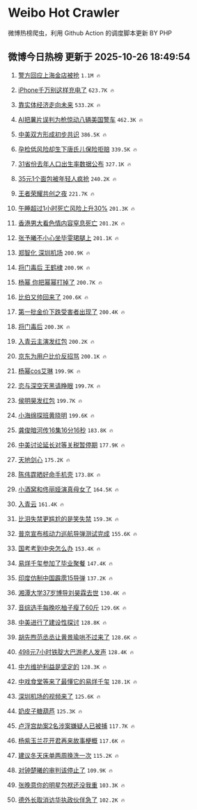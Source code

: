 # Weibo Hot Crawler 



微博热榜爬虫，利用 Github Action 的调度脚本更新 BY PHP 


## 微博今日热榜 更新于 2025-10-26 18:49:54 
1. [警方回应上海金店被抢](https://s.weibo.com/weibo?q=%23%E8%AD%A6%E6%96%B9%E5%9B%9E%E5%BA%94%E4%B8%8A%E6%B5%B7%E9%87%91%E5%BA%97%E8%A2%AB%E6%8A%A2%23&t=31&band_rank=1&Refer=top) `1.1M 🔥` 

1. [iPhone千万别这样充电了](https://s.weibo.com/weibo?q=iPhone%E5%8D%83%E4%B8%87%E5%88%AB%E8%BF%99%E6%A0%B7%E5%85%85%E7%94%B5%E4%BA%86&t=31&band_rank=2&Refer=top) `623.7K 🔥` 

1. [靠实体经济走向未来](https://s.weibo.com/weibo?q=%23%E9%9D%A0%E5%AE%9E%E4%BD%93%E7%BB%8F%E6%B5%8E%E8%B5%B0%E5%90%91%E6%9C%AA%E6%9D%A5%23&t=31&band_rank=3&Refer=top) `533.2K 🔥` 

1. [AI把薯片误判为枪惊动八辆美国警车](https://s.weibo.com/weibo?q=%23AI%E6%8A%8A%E8%96%AF%E7%89%87%E8%AF%AF%E5%88%A4%E4%B8%BA%E6%9E%AA%E6%83%8A%E5%8A%A8%E5%85%AB%E8%BE%86%E7%BE%8E%E5%9B%BD%E8%AD%A6%E8%BD%A6%23&t=31&band_rank=4&Refer=top) `462.3K 🔥` 

1. [中美双方形成初步共识](https://s.weibo.com/weibo?q=%23%E4%B8%AD%E7%BE%8E%E5%8F%8C%E6%96%B9%E5%BD%A2%E6%88%90%E5%88%9D%E6%AD%A5%E5%85%B1%E8%AF%86%23&t=31&band_rank=5&Refer=top) `386.5K 🔥` 

1. [孕检低风险却生下唐氏儿保险拒赔](https://s.weibo.com/weibo?q=%23%E5%AD%95%E6%A3%80%E4%BD%8E%E9%A3%8E%E9%99%A9%E5%8D%B4%E7%94%9F%E4%B8%8B%E5%94%90%E6%B0%8F%E5%84%BF%E4%BF%9D%E9%99%A9%E6%8B%92%E8%B5%94%23&t=31&band_rank=6&Refer=top) `339.5K 🔥` 

1. [31省份去年人口出生率数据公布](https://s.weibo.com/weibo?q=%2331%E7%9C%81%E4%BB%BD%E5%8E%BB%E5%B9%B4%E4%BA%BA%E5%8F%A3%E5%87%BA%E7%94%9F%E7%8E%87%E6%95%B0%E6%8D%AE%E5%85%AC%E5%B8%83%23&t=31&band_rank=7&Refer=top) `327.1K 🔥` 

1. [35元1个面包被年轻人疯抢](https://s.weibo.com/weibo?q=%2335%E5%85%831%E4%B8%AA%E9%9D%A2%E5%8C%85%E8%A2%AB%E5%B9%B4%E8%BD%BB%E4%BA%BA%E7%96%AF%E6%8A%A2%23&t=31&band_rank=8&Refer=top) `240.2K 🔥` 

1. [王者荣耀共创之夜](https://s.weibo.com/weibo?q=%23%E7%8E%8B%E8%80%85%E8%8D%A3%E8%80%80%E5%85%B1%E5%88%9B%E4%B9%8B%E5%A4%9C%23&t=31&band_rank=9&Refer=top) `221.7K 🔥` 

1. [午睡超过1小时死亡风险上升30%](https://s.weibo.com/weibo?q=%23%E5%8D%88%E7%9D%A1%E8%B6%85%E8%BF%871%E5%B0%8F%E6%97%B6%E6%AD%BB%E4%BA%A1%E9%A3%8E%E9%99%A9%E4%B8%8A%E5%8D%8730%25%23&t=31&band_rank=10&Refer=top) `201.3K 🔥` 

1. [香港男大看色情内容窒息死亡](https://s.weibo.com/weibo?q=%23%E9%A6%99%E6%B8%AF%E7%94%B7%E5%A4%A7%E7%9C%8B%E8%89%B2%E6%83%85%E5%86%85%E5%AE%B9%E7%AA%92%E6%81%AF%E6%AD%BB%E4%BA%A1%23&t=31&band_rank=11&Refer=top) `201.2K 🔥` 

1. [张予曦不小心坐毕雯珺腿上](https://s.weibo.com/weibo?q=%E5%BC%A0%E4%BA%88%E6%9B%A6%E4%B8%8D%E5%B0%8F%E5%BF%83%E5%9D%90%E6%AF%95%E9%9B%AF%E7%8F%BA%E8%85%BF%E4%B8%8A&t=31&band_rank=12&Refer=top) `201.1K 🔥` 

1. [郑智化 深圳机场](https://s.weibo.com/weibo?q=%E9%83%91%E6%99%BA%E5%8C%96%20%E6%B7%B1%E5%9C%B3%E6%9C%BA%E5%9C%BA&t=31&band_rank=13&Refer=top) `200.9K 🔥` 

1. [将门毒后 王鹤棣](https://s.weibo.com/weibo?q=%E5%B0%86%E9%97%A8%E6%AF%92%E5%90%8E%20%E7%8E%8B%E9%B9%A4%E6%A3%A3&t=31&band_rank=14&Refer=top) `200.9K 🔥` 

1. [杨幂 你把幂幂打掉了](https://s.weibo.com/weibo?q=%E6%9D%A8%E5%B9%82%20%E4%BD%A0%E6%8A%8A%E5%B9%82%E5%B9%82%E6%89%93%E6%8E%89%E4%BA%86&t=31&band_rank=15&Refer=top) `200.7K 🔥` 

1. [比伯又帅回来了](https://s.weibo.com/weibo?q=%E6%AF%94%E4%BC%AF%E5%8F%88%E5%B8%85%E5%9B%9E%E6%9D%A5%E4%BA%86&t=31&band_rank=16&Refer=top) `200.6K 🔥` 

1. [第一批金价下跌受害者出现了](https://s.weibo.com/weibo?q=%23%E7%AC%AC%E4%B8%80%E6%89%B9%E9%87%91%E4%BB%B7%E4%B8%8B%E8%B7%8C%E5%8F%97%E5%AE%B3%E8%80%85%E5%87%BA%E7%8E%B0%E4%BA%86%23&t=31&band_rank=17&Refer=top) `200.4K 🔥` 

1. [将门毒后](https://s.weibo.com/weibo?q=%E5%B0%86%E9%97%A8%E6%AF%92%E5%90%8E&t=31&band_rank=18&Refer=top) `200.3K 🔥` 

1. [入青云主演发红包](https://s.weibo.com/weibo?q=%23%E5%85%A5%E9%9D%92%E4%BA%91%E4%B8%BB%E6%BC%94%E5%8F%91%E7%BA%A2%E5%8C%85%23&t=31&band_rank=19&Refer=top) `200.2K 🔥` 

1. [京东为用户比价反招骂](https://s.weibo.com/weibo?q=%23%E4%BA%AC%E4%B8%9C%E4%B8%BA%E7%94%A8%E6%88%B7%E6%AF%94%E4%BB%B7%E5%8F%8D%E6%8B%9B%E9%AA%82%23&t=31&band_rank=20&Refer=top) `200.1K 🔥` 

1. [杨幂cos艾琳](https://s.weibo.com/weibo?q=%23%E6%9D%A8%E5%B9%82cos%E8%89%BE%E7%90%B3%23&t=31&band_rank=21&Refer=top) `199.9K 🔥` 

1. [恋与深空天黑请睁眼](https://s.weibo.com/weibo?q=%23%E6%81%8B%E4%B8%8E%E6%B7%B1%E7%A9%BA%E5%A4%A9%E9%BB%91%E8%AF%B7%E7%9D%81%E7%9C%BC%23&t=31&band_rank=22&Refer=top) `199.7K 🔥` 

1. [侯明昊发红包](https://s.weibo.com/weibo?q=%E4%BE%AF%E6%98%8E%E6%98%8A%E5%8F%91%E7%BA%A2%E5%8C%85&t=31&band_rank=23&Refer=top) `199.7K 🔥` 

1. [小海绵探班黄晓明](https://s.weibo.com/weibo?q=%23%E5%B0%8F%E6%B5%B7%E7%BB%B5%E6%8E%A2%E7%8F%AD%E9%BB%84%E6%99%93%E6%98%8E%23&t=31&band_rank=24&Refer=top) `199.6K 🔥` 

1. [龚俊暗河传16集16分16秒](https://s.weibo.com/weibo?q=%E9%BE%9A%E4%BF%8A%E6%9A%97%E6%B2%B3%E4%BC%A016%E9%9B%8616%E5%88%8616%E7%A7%92&t=31&band_rank=25&Refer=top) `183.8K 🔥` 

1. [中美讨论延长对等关税暂停期](https://s.weibo.com/weibo?q=%23%E4%B8%AD%E7%BE%8E%E8%AE%A8%E8%AE%BA%E5%BB%B6%E9%95%BF%E5%AF%B9%E7%AD%89%E5%85%B3%E7%A8%8E%E6%9A%82%E5%81%9C%E6%9C%9F%23&t=31&band_rank=26&Refer=top) `177.9K 🔥` 

1. [天地剑心](https://s.weibo.com/weibo?q=%E5%A4%A9%E5%9C%B0%E5%89%91%E5%BF%83&t=31&band_rank=27&Refer=top) `175.2K 🔥` 

1. [陈伟霆晒好命手机壳](https://s.weibo.com/weibo?q=%23%E9%99%88%E4%BC%9F%E9%9C%86%E6%99%92%E5%A5%BD%E5%91%BD%E6%89%8B%E6%9C%BA%E5%A3%B3%23&t=31&band_rank=28&Refer=top) `173.8K 🔥` 

1. [小酒窝和佟丽娅演真母女了](https://s.weibo.com/weibo?q=%23%E5%B0%8F%E9%85%92%E7%AA%9D%E5%92%8C%E4%BD%9F%E4%B8%BD%E5%A8%85%E6%BC%94%E7%9C%9F%E6%AF%8D%E5%A5%B3%E4%BA%86%23&t=31&band_rank=29&Refer=top) `164.5K 🔥` 

1. [入青云](https://s.weibo.com/weibo?q=%E5%85%A5%E9%9D%92%E4%BA%91&t=31&band_rank=30&Refer=top) `161.4K 🔥` 

1. [比泪失禁更尴尬的是笑失禁](https://s.weibo.com/weibo?q=%E6%AF%94%E6%B3%AA%E5%A4%B1%E7%A6%81%E6%9B%B4%E5%B0%B4%E5%B0%AC%E7%9A%84%E6%98%AF%E7%AC%91%E5%A4%B1%E7%A6%81&t=31&band_rank=31&Refer=top) `159.3K 🔥` 

1. [普京宣布核动力巡航导弹测试完成](https://s.weibo.com/weibo?q=%23%E6%99%AE%E4%BA%AC%E5%AE%A3%E5%B8%83%E6%A0%B8%E5%8A%A8%E5%8A%9B%E5%B7%A1%E8%88%AA%E5%AF%BC%E5%BC%B9%E6%B5%8B%E8%AF%95%E5%AE%8C%E6%88%90%23&t=31&band_rank=32&Refer=top) `155.6K 🔥` 

1. [国考考到中央怎么办](https://s.weibo.com/weibo?q=%E5%9B%BD%E8%80%83%E8%80%83%E5%88%B0%E4%B8%AD%E5%A4%AE%E6%80%8E%E4%B9%88%E5%8A%9E&t=31&band_rank=33&Refer=top) `153.4K 🔥` 

1. [易烊千玺参加了毕业聚餐](https://s.weibo.com/weibo?q=%23%E6%98%93%E7%83%8A%E5%8D%83%E7%8E%BA%E5%8F%82%E5%8A%A0%E4%BA%86%E6%AF%95%E4%B8%9A%E8%81%9A%E9%A4%90%23&t=31&band_rank=34&Refer=top) `147.4K 🔥` 

1. [印度仿制中国霹雳15导弹](https://s.weibo.com/weibo?q=%23%E5%8D%B0%E5%BA%A6%E4%BB%BF%E5%88%B6%E4%B8%AD%E5%9B%BD%E9%9C%B9%E9%9B%B315%E5%AF%BC%E5%BC%B9%23&t=31&band_rank=35&Refer=top) `137.2K 🔥` 

1. [湘潭大学37岁博导刘昊霖去世](https://s.weibo.com/weibo?q=%23%E6%B9%98%E6%BD%AD%E5%A4%A7%E5%AD%A637%E5%B2%81%E5%8D%9A%E5%AF%BC%E5%88%98%E6%98%8A%E9%9C%96%E5%8E%BB%E4%B8%96%23&t=31&band_rank=36&Refer=top) `130.4K 🔥` 

1. [音综选手每晚吃柚子瘦了60斤](https://s.weibo.com/weibo?q=%E9%9F%B3%E7%BB%BC%E9%80%89%E6%89%8B%E6%AF%8F%E6%99%9A%E5%90%83%E6%9F%9A%E5%AD%90%E7%98%A6%E4%BA%8660%E6%96%A4&t=31&band_rank=37&Refer=top) `129.6K 🔥` 

1. [中美进行了建设性探讨](https://s.weibo.com/weibo?q=%23%E4%B8%AD%E7%BE%8E%E8%BF%9B%E8%A1%8C%E4%BA%86%E5%BB%BA%E8%AE%BE%E6%80%A7%E6%8E%A2%E8%AE%A8%23&t=31&band_rank=38&Refer=top) `128.8K 🔥` 

1. [胡先煦范丞丞让黄景瑜哄不过来了](https://s.weibo.com/weibo?q=%E8%83%A1%E5%85%88%E7%85%A6%E8%8C%83%E4%B8%9E%E4%B8%9E%E8%AE%A9%E9%BB%84%E6%99%AF%E7%91%9C%E5%93%84%E4%B8%8D%E8%BF%87%E6%9D%A5%E4%BA%86&t=31&band_rank=39&Refer=top) `128.6K 🔥` 

1. [498元7小时铁腚大巴游老人发声](https://s.weibo.com/weibo?q=%23498%E5%85%837%E5%B0%8F%E6%97%B6%E9%93%81%E8%85%9A%E5%A4%A7%E5%B7%B4%E6%B8%B8%E8%80%81%E4%BA%BA%E5%8F%91%E5%A3%B0%23&t=31&band_rank=40&Refer=top) `128.4K 🔥` 

1. [中方维护利益是坚定的](https://s.weibo.com/weibo?q=%23%E4%B8%AD%E6%96%B9%E7%BB%B4%E6%8A%A4%E5%88%A9%E7%9B%8A%E6%98%AF%E5%9D%9A%E5%AE%9A%E7%9A%84%23&t=31&band_rank=41&Refer=top) `128.3K 🔥` 

1. [中戏食堂等来了最懂它的易烊千玺](https://s.weibo.com/weibo?q=%E4%B8%AD%E6%88%8F%E9%A3%9F%E5%A0%82%E7%AD%89%E6%9D%A5%E4%BA%86%E6%9C%80%E6%87%82%E5%AE%83%E7%9A%84%E6%98%93%E7%83%8A%E5%8D%83%E7%8E%BA&t=31&band_rank=42&Refer=top) `128.1K 🔥` 

1. [深圳机场的视频来了](https://s.weibo.com/weibo?q=%E6%B7%B1%E5%9C%B3%E6%9C%BA%E5%9C%BA%E7%9A%84%E8%A7%86%E9%A2%91%E6%9D%A5%E4%BA%86&t=31&band_rank=43&Refer=top) `125.6K 🔥` 

1. [奶皮子糖葫芦](https://s.weibo.com/weibo?q=%E5%A5%B6%E7%9A%AE%E5%AD%90%E7%B3%96%E8%91%AB%E8%8A%A6&t=31&band_rank=44&Refer=top) `125.3K 🔥` 

1. [卢浮宫劫案2名涉案嫌疑人已被捕](https://s.weibo.com/weibo?q=%23%E5%8D%A2%E6%B5%AE%E5%AE%AB%E5%8A%AB%E6%A1%882%E5%90%8D%E6%B6%89%E6%A1%88%E5%AB%8C%E7%96%91%E4%BA%BA%E5%B7%B2%E8%A2%AB%E6%8D%95%23&t=31&band_rank=45&Refer=top) `117.7K 🔥` 

1. [杨紫玉兰花开君再来故事梗概](https://s.weibo.com/weibo?q=%23%E6%9D%A8%E7%B4%AB%E7%8E%89%E5%85%B0%E8%8A%B1%E5%BC%80%E5%90%9B%E5%86%8D%E6%9D%A5%E6%95%85%E4%BA%8B%E6%A2%97%E6%A6%82%23&t=31&band_rank=46&Refer=top) `117.6K 🔥` 

1. [建议冬天床单两周换洗一次](https://s.weibo.com/weibo?q=%23%E5%BB%BA%E8%AE%AE%E5%86%AC%E5%A4%A9%E5%BA%8A%E5%8D%95%E4%B8%A4%E5%91%A8%E6%8D%A2%E6%B4%97%E4%B8%80%E6%AC%A1%23&t=31&band_rank=47&Refer=top) `115.2K 🔥` 

1. [对钟楚曦的审判该停止了](https://s.weibo.com/weibo?q=%23%E5%AF%B9%E9%92%9F%E6%A5%9A%E6%9B%A6%E7%9A%84%E5%AE%A1%E5%88%A4%E8%AF%A5%E5%81%9C%E6%AD%A2%E4%BA%86%23&t=31&band_rank=48&Refer=top) `109.9K 🔥` 

1. [张晚意你的明星包袱还没我重](https://s.weibo.com/weibo?q=%E5%BC%A0%E6%99%9A%E6%84%8F%E4%BD%A0%E7%9A%84%E6%98%8E%E6%98%9F%E5%8C%85%E8%A2%B1%E8%BF%98%E6%B2%A1%E6%88%91%E9%87%8D&t=31&band_rank=49&Refer=top) `103.3K 🔥` 

1. [德外长取消访华执政伙伴急了](https://s.weibo.com/weibo?q=%23%E5%BE%B7%E5%A4%96%E9%95%BF%E5%8F%96%E6%B6%88%E8%AE%BF%E5%8D%8E%E6%89%A7%E6%94%BF%E4%BC%99%E4%BC%B4%E6%80%A5%E4%BA%86%23&t=31&band_rank=50&Refer=top) `102.2K 🔥` 

